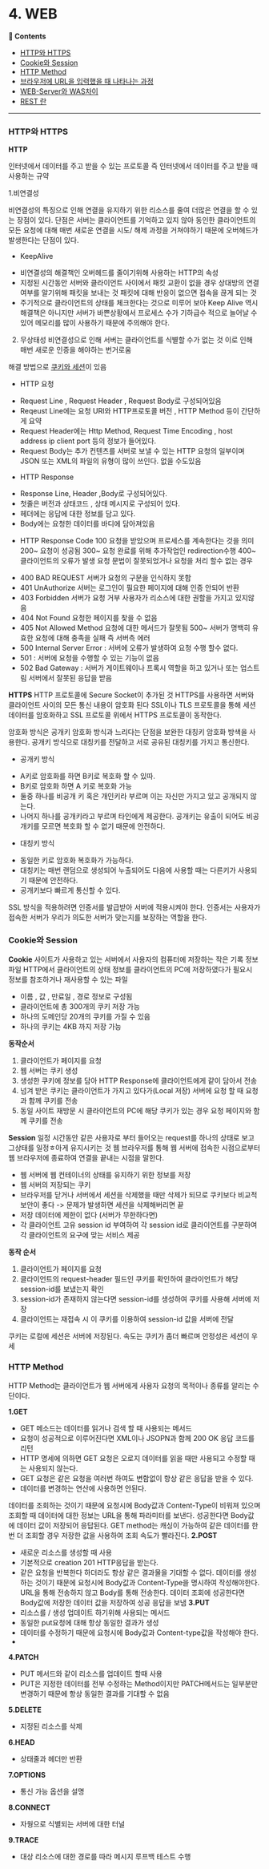 # 4. WEB
**:book: Contents**
* [HTTP와 HTTPS](#http와-https)
* [Cookie와 Session](#cookie와-session)
* [HTTP Method](#http-method)
* [브라우저에 URL을 입력했을 때 나타나는 과정](#브라우저에-url을-입력했을-때-나타나는-과정)
* [WEB-Server와 WAS차이](#ws-was)
* [REST 란](#what-is-rest)

---

### HTTP와 HTTPS

**HTTP**

인터넷에서 데이터를 주고 받을 수 있는 프로토콜 즉 인터넷에서 데이터를 주고 받을 때 사용하는 규약

1.비연결성  

비연결성의 특징으로 인해 연결을 유지하기 위한 리소스를 줄여 더많은 연결을 할 수 있는 장점이 있다.
단점은 서버는 클라이언트를 기억하고 있지 않아 동인한 클라이언트의 모든 요청에 대해 매번 새로운 연결을 시도/ 해제 과정을 거쳐야하기 때문에 오버헤드가 발생한다는 단점이 있다. 

* KeepAlive
 - 비연결성의 해결책인 오버헤드를 줄이기위해 사용하는 HTTP의 속성
 - 지정된 시간동안 서버와 클라이언트 사이에서 패킷 교환이 없을 경우 상대방의 연결 여부를 알기위해 패킷을 보내는 것 패킷에 대해 반응이 없으면 접속을 끊게 되는 것
 - 주기적으로 클라이언트의 상태를 체크한다는 것으로 미루어 보아 Keep Alive 역시 해결책은 아니지만 서버가 바쁜상황에서 프로세스 수가 기하급수 적으로 늘어날 수 있어 메모리를 많이 사용하기 때문에 주의해야 한다. 

2. 무상태성
  비연결성으로 인해 서버는 클라이언트를 식별할 수가 없는 것 이로 인해 매번 새로운 인증을 해야하는 번거로움
  
  해결 방법으로 [쿠키와 세션](#cookie와-session)이 있음 
  
* HTTP 요청
 - Request Line , Request Header , Request Body로 구성되어있음
 - Reqeust Line에는 요청 URI와 HTTP프로토콜 버전 , HTTP Method 등이 간단하게 요약
 - Request Header에는 Http Method, Request Time Encoding , host address ip client port 등의 정보가 들어있다.
 - Request Body는 추가 컨텐츠를 서버로 보낼 수 있는 HTTP 요청의 일부이며 JSON 또는 XML의 파일의 유형이 많이 쓰인다. 없을 수도있음

* HTTP Response
 - Response Line, Header ,Body로 구성되어있다. 
 - 첫줄은 버전과 상태코드 , 상태 메시지로 구성되어 있다.
 - 헤더에는 응답에 대한 정보를 담고 있다.
 - Body에는 요청한 데이터를 바디에 담아져있음

* HTTP Response Code
100 요청을 받았으며 프로세스를 계속한다는 것을 의미
200~ 요청이 성공됨
300~ 요청 완료를 위해 추가작업인 redirection수행
400~ 클라이언트의 오류가 발생 요청 문법이 잘못되었거나 요청을 처리 할수 없는 경우
 - 400 BAD REQUEST 서버가 요청의 구문을 인식하지 못함
 - 401 UnAuthorize 서버는 로그인이 필요한 페이지에 대해 인증 안되어 반환
 - 403 Forbidden 서버가 요청 거부 사용자가 리소스에 대한 권할을 가지고 있지않음
 - 404 Not Found 요청한 페이지를 찾을 수 없음
 - 405 Not Allowed Method 요청에 대한 메서드가 잘못됨
500~ 서버가 명백히 유효한 요청에 대해 충족을 실패 즉 서버측 에러
 - 500 Internal Server Error :  서버에 오류가 발생하여 요청 수행 할수 없다.
 - 501 : 서버에 요청을 수행할 수 있는 기능이 없음
 - 502 Bad Gateway : 서버가 게이트웨이나 프록시 역할을 하고 있거나 또는 업스트림 서버에서 잘못된 응답을 받음


**HTTPS**
HTTP 프로토콜에 Secure Socket이 추가된 것 HTTPS를 사용하면 서버와 클라이언트 사이의 모든 통신 내용이 암호화 된다
SSL이나 TLS 프로토콜을 통해 세션 데이터를 암호화하고 SSL 프로토콜 위에서 HTTPS 프로토콜이 동작한다. 

암호화 방식은 공개키 암호화 방식과 느리다는 단점을 보완한 대칭키 암호화 방색을 사용한다. 공개키 방식으로 대칭키를 전달하고 서로 공유된 대칭키를 가지고 통신한다.

* 공개키 방식
 - A키로 암호화를 하면 B키로 복호화 할 수 있따.
 - B키로 암호화 하면 A 키로 복호화 가능
 - 둘중 하나를 비공개 키 혹은 개인키라 부르며 이는 자신만 가지고 있고 공개되지 않는다.
 - 나머지 하나를 공개키라고 부르며 타인에게 제공한다. 공개키는 유출이 되어도 비공개키를 모르면 복호화 할 수 없기 때문에 안전하다. 

* 대칭키 방식
 - 동일한 키로 암호화 복호화가 가능하다.
 - 대칭키는 매번 랜덤으로 생성되어 누출되어도 다음에 사용할 때는 다른키가 사용되기 때문에 안전하다. 
 - 공개키보다 빠르게 통신할 수 있다. 

SSL 방식을 적용하려면 인증서를 발급받아 서버에 적용시켜야 한다. 인증서는 사용자가 접속한 서버가 우리가 의도한 서버가 맞는지를 보장하는 역할을 한다. 

### Cookie와 Session

**Cookie**
사이트가 사용하고 있는 서버에서 사용자의 컴퓨터에 저장하는 작은 기록 정보 파일
HTTP에서 클라이언트의 상태 정보를 클라이언트의 PC에 저장하였다가 필요시 정보를 참조하거나 재사용할 수 있는 파일 
 * 이름 , 값 , 만료일 , 경로 정보로 구성됨
 * 클라이언트에 총 300개의 쿠키 저장 가능
 * 하나의 도메인당 20개의 쿠키를 가질 수 있음
 * 하나의 쿠키는 4KB 까지 저장 가능
 
 **동작순서**
  1. 클라이언트가 페이지를 요청
  2. 웹 서버는 쿠키 생성
  3. 생성한 쿠키에 정보를 담아 HTTP Response에 클라이언트에게 같이 담아서 전송
  4. 넘겨 받은 쿠키는 클라이언트가 가지고 있다가(Local 저장) 서버에 요청 할 때 요청과 함께 쿠키를 전송
  5. 동일 사이트 재방문 시 클라이언트의 PC에 해당 쿠키가 있는 경우 요청 페이지와 함께 쿠키를 전송
  
**Session**
일정 시간동안 같은 사용자로 부터 들어오는 request를 하나의 상태로 보고 그상태를 일정ㅎ아게 유지시키는 것
웹 브라우저를 통해 웹 서버에 접속한 시점으로부터 웹 브라우저에 종료하여 연결을 끝내는 시점을 말한다.
 
 * 웹 서버에 웹 컨테이너의 상태를 유지하기 위한 정보를 저장
 * 웹 서버의 저장되는 쿠키
 * 브라우저를 닫거나 서버에서 세션을 삭제했을 때만 삭제가 되므로 쿠키보다 비교적 보안이 좋다 -> 문제가 발생하면 세션을 삭제해버리면 끝
 * 저장 데이터에 제한이 없다 (서버가 무한하다면)
 * 각 클라이언트 고유 session id 부여하여 각 session id로 클라이언트를 구분하여 각 클라이언트의 요구에 맞는 서비스 제공

 **동작 순서**
  1. 클라이언트가 페이지를 요청
  2. 클라이언트의 request-header 필드인 쿠키를 확인하여 클라이언트가 해당 session-id를 보냈는지 확인
  3. session-id가 존재하지 않는다면 session-id를 생성하여 쿠키를 사용해 서버에 저장
  4. 클라이언트는 재접속 시 이 쿠키를 이용하여 session-id 값을 서버에 전달


쿠키는 로컬에 세션은 서버에 저장된다. 속도는 쿠키가 좀더 빠르며 안정성은 세션이 우세

### HTTP Method
HTTP Method는 클라이언트가 웹 서버에게 사용자 요청의 목적이나 종류를 알리는 수단이다.

**1.GET**
 * GET 메소드는 데이터를 읽거나 검색 할 때 사용되는 메서드
 * 요청이 성공적으로 이루어진다면 XML이나 JSOPN과 함께 200 OK 응답 코드를 리턴 
 * HTTP 명세에 의하면 GET 요청은 오로지 데이터를 읽을 때만 사용되고 수정할 때는 사용되지 않는다.
 * GET 요청은 같은 요청을 여러번 하여도 변함없이 항상 같은 응답을 받을 수 있다.
 * 데이터를 변경하는 연산에 사용하면 안된다.
 
 데이터를 조회하는 것이기 때문에 요청시에 Body값과 Content-Type이 비워져 있으며 조회할 때 데이터에 대한 정보는 URL을 통해 파라미터를 보낸다.
 성공한다면 Body값에 데이터 값이 저장되어 응답된다. 
 GET method는 캐싱이 가능하여 같은 데이터를 한번 더 조회할 경우 저장한 값을 사용하여 조회 속도가 빨라진다.
**2.POST**
 * 새로운 리소스를 생성할 때 사용
 * 기본적으로 creation 201 HTTP응답을 받는다.
 * 같은 요청을 반복한다 하더라도 항상 같은 결과물을 기대할 수 없다. 
 데이터를 생성하는 것이기 때문에 요청시에 Body값과 Content-Type을 명시하여 작성해야한다. URL을 통해 전송하지 않고 Body를 통해 전송한다. 
 데이터 조회에 성공한다면 Body값에 저장한 데이터 값을 저장하여 성공 응답을 보냄
**3.PUT**
 * 리소스를 / 생성 업데이트 하기위해 사용되는 메서드
 * 동일한 put요청에 대해 항상 동일한 결과가 생성
 * 데이터를 수정하기 때문에 요청시에 Body값과 Content-type값을 작성해야 한다.
 * 
**4.PATCH**
 * PUT 메서드와 같이 리소스를 업데이트 할때 사용
 * PUT은 지정한 데이터를 전부 수정하는 Method이지만 PATCH메서드는 일부분만 변경하기 때문에 항상 동일한 결과를 기대할 수 없음


**5.DELETE**
 * 지정된 리소스를 삭제


**6.HEAD**
 * 상태줄과 헤더만 반환


**7.OPTIONS**
 * 통신 가능 옵션을 설명


**8.CONNECT**
 * 자웡으로 식별되는 서버에 대한 터널


**9.TRACE**
 * 대상 리소스에 대한 경로를 따라 메시지 루프백 테스트 수행


